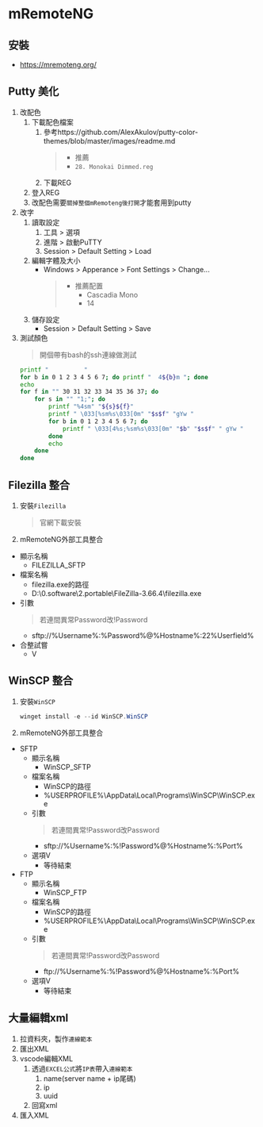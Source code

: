 # mRemoteNG 

## 安裝
* https://mremoteng.org/

## Putty 美化
1. 改配色
	1. 下載配色檔案
		1. 參考https://github.com/AlexAkulov/putty-color-themes/blob/master/images/readme.md
            > * 推薦
            > * `28. Monokai Dimmed.reg`
		2. 下載REG 
	2. 登入REG
	3. 改配色需要`關掉整個mRemoteng後打開`才能套用到putty
2. 改字
	1. 讀取設定
		1. 工具 > 選項
		2. 進階 > 啟動PuTTY
		3. Session > Default Setting > Load
	2. 編輯字體及大小
		* Windows > Apperance > Font Settings > Change...
          > - 推薦配置 
          >   * Cascadia Mono 
          >   * 14
	3. 儲存設定
		* Session > Default Setting > Save
3. 測試顏色
   > 開個帶有bash的ssh連線做測試
    ```sh
    printf "          "
    for b in 0 1 2 3 4 5 6 7; do printf "  4${b}m "; done
    echo
    for f in "" 30 31 32 33 34 35 36 37; do
        for s in "" "1;"; do
            printf "%4sm" "${s}${f}"
            printf " \033[%sm%s\033[0m" "$s$f" "gYw "
            for b in 0 1 2 3 4 5 6 7; do
                printf " \033[4%s;%sm%s\033[0m" "$b" "$s$f" " gYw "
            done
            echo
        done
    done
    ```

## Filezilla 整合
1. 安裝`Filezilla`
    > 官網下載安裝
2. mRemoteNG外部工具整合
  * 顯示名稱
    * FILEZILLA_SFTP
  * 檔案名稱
    * filezilla.exe的路徑
    * D:\0.software\2.portable\FileZilla-3.66.4\filezilla.exe
  * 引數
    > 若連間異常Password改!Password
    * sftp://%Username%:%Password%@%Hostname%:22%Userfield%
  * 合整試嘗
    * V

## WinSCP 整合
1. 安裝`WinSCP`
    ```ps1
    winget install -e --id WinSCP.WinSCP
    ```
2. mRemoteNG外部工具整合
  * SFTP
    * 顯示名稱
      * WinSCP_SFTP
    * 檔案名稱
      * WinSCP的路徑
      * %USERPROFILE%\AppData\Local\Programs\WinSCP\WinSCP.exe
    * 引數
      > 若連間異常!Password改Password
      * sftp://%Username%:%!Password%@%Hostname%:%Port%
    * 選項V
      * 等待結束
  * FTP
    * 顯示名稱
      * WinSCP_FTP
    * 檔案名稱
      * WinSCP的路徑
      * %USERPROFILE%\AppData\Local\Programs\WinSCP\WinSCP.exe
    * 引數
      > 若連間異常!Password改Password
      * ftp://%Username%:%!Password%@%Hostname%:%Port%
    * 選項V
      * 等待結束

## 大量編輯xml
1. 拉資料夾，製作`連線範本`
2. 匯出XML
3. vscode編輯XML
   1. 透過`EXCEL公式`將`IP表`帶入`連線範本`
      1. name(server name + ip尾碼)
      2. ip
      3. uuid
   2. 回寫xml
4. 匯入XML
